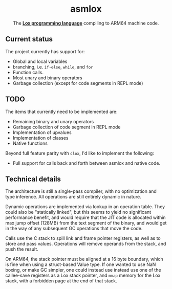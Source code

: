 <div align="center">

# asmlox

The **[Lox programming language]** compiling to ARM64 machine code.

</div>

## Current status

The project currently has support for:
- Global and local variables
- branching, i.e. `if-else`, `while`, and `for`
- Function calls.
- Most unary and binary operators
- Garbage collection (except for code segments in REPL mode)

## TODO

The items that currently need to be implemented are:

- Remaining binary and unary operators
- Garbage collection of code segment in REPL mode
- Implementation of upvalues
- Implementation of classes
- Native functions

Beyond full feature parity with `clox`, I'd like to implement the following:
- Full support for calls back and forth between asmlox and native code.

## Technical details

The architecture is still a single-pass compiler, with no optimization and type inference.
All operations are still entirely dynamic in nature.

Dynamic operations are implemented via lookup in an operation table. They could also be "statically linked", but this seems to yield no significant performance benefit, and would require that the JIT code is allocated within max jump offset (128MB) from the text segment of the binary, and would get in the way of any subsequent GC operations that move the code.

Calls use the C stack to spill link and frame pointer registers, as well as to store and pass values. Operations will remove operands from the stack, and push the result.

On ARM64, the stack pointer must be aligned at a 16 byte boundary, which is fine when using a struct-based Value type. If one wanted to use NaN boxing, or make GC simpler, one could instead use instead use one of the callee-save registers as a Lox stack pointer, and `mmap` memory for the Lox stack, with a forbidden page at the end of that stack.

[lox programming language]: http://craftinginterpreters.com/

